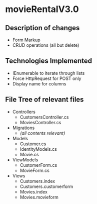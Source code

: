 # movieRentalV3.0

## Description of changes
* Form Markup
* CRUD operations (all but delete)

## Technologies Implemented
* IEnumerable to iterate through lists
* Force HttpRequest for POST only
* Display name for columns

## File Tree of relevant files
* Controllers
  * CustomersController.cs
  * MoviesController.cs
* Migrations
  * _(all contents relevant)_
* Models
  * Customer.cs
  * IdentityModels.cs
  * Movie.cs
* ViewModels
  * CustomerForm.cs
  * MovieForm.cs
* Views
  * Customers.index
  * Customers.customerform
  * Movies.index
  * Movies.movieform
